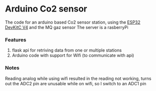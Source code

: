 # Arduino Co2 sensor

The code for an arduino based Co2 sensor station, using the [ESP32 DevKitC V4](https://github.com/espressif/arduino-esp32) and the MQ gaz sensor
The server is a rasberryPi

### Features

1. flask api for retriving data from one or multiple stations
2. Arduino code with support for Wifi (to communicate with api)

### Notes

Reading analog while using wifi resulted in the reading not working, turns out the ADC2 pin are unusable while on wifi, so I switch to an ADC1 pin